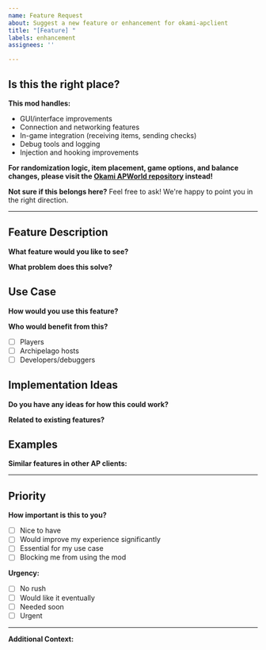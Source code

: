 ```yaml
---
name: Feature Request
about: Suggest a new feature or enhancement for okami-apclient
title: "[Feature] "
labels: enhancement
assignees: ''

---
```


## Is this the right place?
**This mod handles:**
- GUI/interface improvements
- Connection and networking features  
- In-game integration (receiving items, sending checks)
- Debug tools and logging
- Injection and hooking improvements

**For randomization logic, item placement, game options, and balance changes, please visit the [Okami APWorld repository](https://github.com/Ragmoa/Archipelago/) instead!**

**Not sure if this belongs here?** Feel free to ask! We're happy to point you in the right direction.

---

## Feature Description
**What feature would you like to see?**
<!-- A clear description of the feature you'd like -->

**What problem does this solve?**
<!-- Describe the problem or use case this feature addresses -->

## Use Case
**How would you use this feature?**
<!-- Describe how this would fit into your gameplay or workflow -->

**Who would benefit from this?**
- [ ] Players 
- [ ] Archipelago hosts
- [ ] Developers/debuggers

## Implementation Ideas
**Do you have any ideas for how this could work?**
<!-- Optional: any thoughts on implementation, UI/UX, etc. -->

**Related to existing features?**
<!-- Does this build on or modify existing functionality? -->

## Examples
**Similar features in other AP clients:**
<!-- If you've seen this in other Archipelago game clients -->

---

## Priority
**How important is this to you?**
- [ ] Nice to have
- [ ] Would improve my experience significantly  
- [ ] Essential for my use case
- [ ] Blocking me from using the mod

**Urgency:**
- [ ] No rush
- [ ] Would like it eventually
- [ ] Needed soon
- [ ] Urgent

---

**Additional Context:**
<!-- Any other information about the feature request -->
